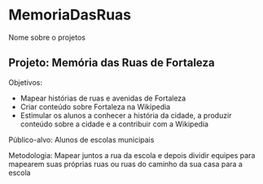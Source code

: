 # MemoriaDasRuas
Nome sobre o projetos

## Projeto: Memória das Ruas de Fortaleza

Objetivos:
* Mapear histórias de ruas e avenidas de Fortaleza
* Criar conteúdo sobre Fortaleza na Wikipedia
* Estimular os alunos a conhecer a história da cidade, a produzir conteúdo sobre a cidade e a contribuir com a Wikipedia

Público-alvo: Alunos de escolas municipais

Metodologia: Mapear juntos a rua da escola e depois dividir equipes para mapearem suas próprias ruas ou ruas do caminho da sua casa para a escola
